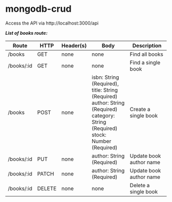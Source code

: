 # mongodb-crud

Access the API via http://localhost:3000/api

***List of books route:***

| Route      | HTTP   | Header(s) | Body                                                         | Description             |
| ---------- | ------ | --------- | ------------------------------------------------------------ | ----------------------- |
| /books     | GET    | none      | none                                                         | Find all books          |
| /books/:id | GET    | none      | none                                                         | Find a single book      |
| /books     | POST   | none      | isbn: String (Required),<br/>title: String (Required)<br/>author: String (Required)<br/>category: String (Required)<br/>stock: Number (Required) | Create a single book    |
| /books/:id | PUT    | none      | author: String (Required)                                    | Update book author name |
| /books/:id | PATCH  | none      | author: String (Required)                                    | Update book author name |
| /books/:id | DELETE | none      | none                                                         | Delete a single book    |

